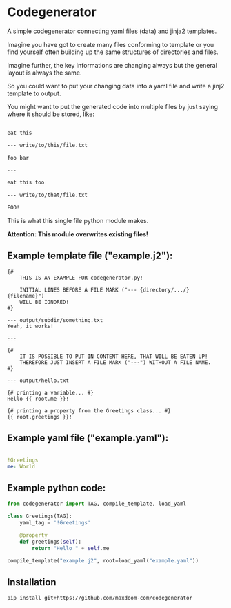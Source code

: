 # Codegenerator

A simple codegenerator connecting yaml files (data) and jinja2 templates.

Imagine you have got to create many files conforming to template or you
find yourself often building up the same structures of directories and
files.

Imagine further, the key informations are changing always but the
general layout is always the same.

So you could want to put your changing data into a yaml file and write
a jinj2 template to output.

You might want to put the generated code into multiple files by just
saying where it should be stored, like:

```txt

eat this

--- write/to/this/file.txt

foo bar

---

eat this too

--- write/to/that/file.txt

FOO!

```

This is what this single file python module makes.

**Attention: This module overwrites existing files!**


## Example template file ("example.j2"):

```jinja2
{#
    THIS IS AN EXAMPLE FOR codegenerator.py!

    INITIAL LINES BEFORE A FILE MARK ("--- {directory/.../}{filename}")
    WILL BE IGNORED!
#}

--- output/subdir/something.txt
Yeah, it works!

---

{#
    IT IS POSSIBLE TO PUT IN CONTENT HERE, THAT WILL BE EATEN UP!
    THEREFORE JUST INSERT A FILE MARK ("---") WITHOUT A FILE NAME.
#}

--- output/hello.txt

{# printing a variable... #}
Hello {{ root.me }}!

{# printing a property from the Greetings class... #}
{{ root.greetings }}!

```

## Example yaml file ("example.yaml"):

```yaml

!Greetings
me: World

```

## Example python code:

```py
from codegenerator import TAG, compile_template, load_yaml

class Greetings(TAG):
    yaml_tag = '!Greetings'

    @property
    def greetings(self):
        return "Hello " + self.me

compile_template("example.j2", root=load_yaml("example.yaml"))
```

## Installation

```sh
pip install git+https://github.com/maxdoom-com/codegenerator
```
